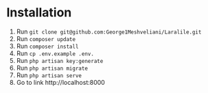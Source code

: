 # Installation
1. Run `git clone git@github.com:George1Meshveliani/Laralile.git`
2. Run `composer update`
3. Run `composer install`
4. Run `cp .env.example .env.`
5. Run `php artisan key:generate`
6. Run `php artisan migrate`
7. Run `php artisan serve`
8. Go to link http://localhost:8000

